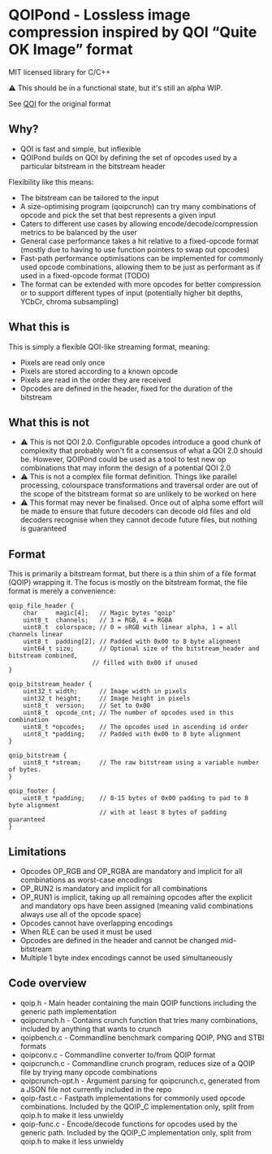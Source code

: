 # QOIPond - Lossless image compression inspired by QOI “Quite OK Image” format

MIT licensed library for C/C++

⚠️ This should be in a functional state, but it's still an alpha WIP.

See [QOI](https://github.com/phoboslab/qoi) for the original format

## Why?

- QOI is fast and simple, but inflexible
- QOIPond builds on QOI by defining the set of opcodes used by a particular bitstream in the bitstream header

Flexibility like this means:
- The bitstream can be tailored to the input
- A size-optimising program (qoipcrunch) can try many combinations of opcode and pick the set that best represents a given input
- Caters to different use cases by allowing encode/decode/compression metrics to be balanced by the user
- General case performance takes a hit relative to a fixed-opcode format (mostly due to having to use function pointers to swap out opcodes)
- Fast-path performance optimisations can be implemented for commonly used opcode combinations, allowing them to be just as performant as if used in a fixed-opcode format (TODO)
- The format can be extended with more opcodes for better compression or to support different types of input (potentially higher bit depths, YCbCr, chroma subsampling)

## What this is

This is simply a flexible QOI-like streaming format, meaning:
- Pixels are read only once
- Pixels are stored according to a known opcode
- Pixels are read in the order they are received
- Opcodes are defined in the header, fixed for the duration of the bitstream

## What this is not

- ⚠️ This is not QOI 2.0. Configurable opcodes introduce a good chunk of complexity that probably won't fit a consensus of what a QOI 2.0 should be. However, QOIPond could be used as a tool to test new op combinations that may inform the design of a potential QOI 2.0
- ⚠️ This is not a complex file format definition. Things like parallel processing, colourspace transformations and traversal order are out of the scope of the bitstream format so are unlikely to be worked on here
- ⚠️ This format may never be finalised. Once out of alpha some effort will be made to ensure that future decoders can decode old files and old decoders recognise when they cannot decode future files, but nothing is guaranteed

## Format

This is primarily a bitstream format, but there is a thin shim of a file format (QOIP) wrapping it. The focus is mostly on the bitstream format, the file format is merely a convenience:

```
qoip_file_header {
	char     magic[4];   // Magic bytes "qoip"
	uint8_t  channels;   // 3 = RGB, 4 = RGBA
	uint8_t  colorspace; // 0 = sRGB with linear alpha, 1 = all channels linear
	uint8_t  padding[2]; // Padded with 0x00 to 8 byte alignment
	uint64_t size;       // Optional size of the bitstream_header and bitstream combined,
                       // filled with 0x00 if unused
}

qoip_bitstream_header {
	uint32_t width;      // Image width in pixels
	uint32_t height;     // Image height in pixels
	uint8_t  version;    // Set to 0x00
	uint8_t  opcode_cnt; // The number of opcodes used in this combination
	uint8_t *opcodes;    // The opcodes used in ascending id order
	uint8_t *padding;    // Padded with 0x00 to 8 byte alignment
}

qoip_bitstream {
	uint8_t *stream;     // The raw bitstream using a variable number of bytes.
}

qoip_footer {
	uint8_t *padding;    // 8-15 bytes of 0x00 padding to pad to 8 byte alignment
	                     // with at least 8 bytes of padding guaranteed
}
```

## Limitations

- Opcodes OP_RGB and OP_RGBA are mandatory and implicit for all combinations as worst-case encodings
- OP_RUN2 is mandatory and implicit for all combinations
- OP_RUN1 is implicit, taking up all remaining opcodes after the explicit and mandatory ops have been assigned (meaning valid combinations always use all of the opcode space)
- Opcodes cannot have overlapping encodings
- When RLE can be used it must be used
- Opcodes are defined in the header and cannot be changed mid-bitstream
- Multiple 1 byte index encodings cannot be used simultaneously

## Code overview
- qoip.h - Main header containing the main QOIP functions including the generic path implementation
- qoipcrunch.h - Contains crunch function that tries many combinations, included by anything that wants to crunch
- qoipbench.c - Commandline benchmark comparing QOIP, PNG and STBI formats
- qoipconv.c - Commandline converter to/from QOIP format
- qoipcrunch.c - Commandline crunch program, reduces size of a QOIP file by trying many opcode combinations
- qoipcrunch-opt.h - Argument parsing for qoipcrunch.c, generated from a JSON file not currently included in the repo
- qoip-fast.c - Fastpath implementations for commonly used opcode combinations. Included by the QOIP_C implementation only, split from qoip.h to make it less unwieldy
- qoip-func.c - Encode/decode functions for opcodes used by the generic path. Included by the QOIP_C implementation only, split from qoip.h to make it less unwieldy

